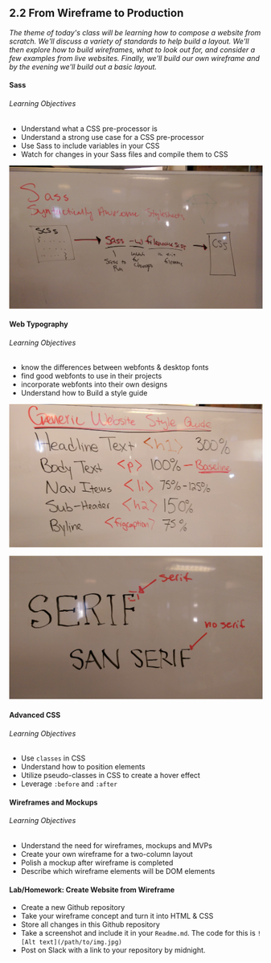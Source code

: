 ## 2.2 From Wireframe to Production

*The theme of today's class will be learning how to compose a website from scratch. We'll discuss a variety of standards to help build a layout. We'll then explore how to build wireframes, what to look out for, and consider a few examples from live websites. Finally, we'll build our own wireframe and by the evening we'll build out a basic layout.*

#### Sass

###### Learning Objectives

* Understand what a CSS pre-processor is
* Understand a strong use case for a CSS pre-processor
* Use Sass to include variables in your CSS
* Watch for changes in your Sass files and compile them to CSS

![sass_compilation.jpg](sass_compilation.jpg)

#### Web Typography

###### Learning Objectives
- know the differences between webfonts & desktop fonts
- find good webfonts to use in their projects
- incorporate webfonts into their own designs
- Understand how to Build a style guide

![style_guide.jpg](style_guide.jpg)

![serif_sans.jpg](serif_sans.jpg)

#### Advanced CSS

###### Learning Objectives
- Use `classes` in CSS
- Understand how to position elements
- Utilize pseudo-classes in CSS to create a hover effect
- Leverage `:before` and `:after`

#### Wireframes and Mockups

###### Learning Objectives
- Understand the need for wireframes, mockups and MVPs
- Create your own wireframe for a two-column layout
- Polish a mockup after wireframe is completed
- Describe which wireframe elements will be DOM elements

#### Lab/Homework: Create Website from Wireframe

- Create a new Github repository
- Take your wireframe concept and turn it into HTML & CSS
- Store all changes in this Github repository
- Take a screenshot and include it in your `Readme.md`. The code for this is `![Alt text](/path/to/img.jpg)`
- Post on Slack with a link to your repository by midnight.

